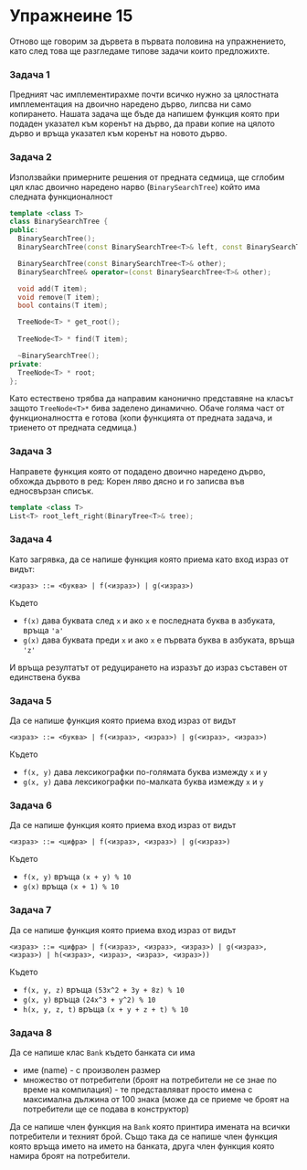# Упражнеине 15

Отново ще говорим за дървета в първата половина на упражнението, като след това ще разгледаме типове задачи които предложихте.

### Задача 1
Предният час имплементирахме почти всичко нужно за цялостната имплементация на двоично наредено дърво, липсва ни само копирането. Нашата задача ще бъде да напишем функция която при подаден указател към коренът на дърво, да прави копие на цялото дърво и връща указател към коренът на новото дърво.

### Задача 2
Използвайки примерните решения от предната седмица, ще сглобим цял клас двоично наредено нарво (`BinarySearchTree`) който има следната функционалност

```c++
template <class T>
class BinarySearchTree {
public:
  BinarySearchTree();
  BinarySearchTree(const BinarySearchTree<T>& left, const BinarySearchTree<T>& right, root);

  BinarySearchTree(const BinarySearchTree<T>& other);
  BinarySearchTree& operator=(const BinarySearchTree<T>& other);

  void add(T item);
  void remove(T item);
  bool contains(T item);

  TreeNode<T> * get_root();
  
  TreeNode<T> * find(T item); 

  ~BinarySearchTree();
private:
  TreeNode<T> * root;
};
```

Като естествено трябва да направим канонично представяне на класът защото `TreeNode<T>*` бива заделено динамично. Обаче голяма част от функционалността е готова (копи функцията от предната задача, и триенето от предната седмица.)

### Задача 3
Направете функция която от подадено двоично наредено дърво, обхожда дървото в ред: Корен ляво дясно и го записва във едносвързан списък.

```c++
template <class T>
List<T> root_left_right(BinaryTree<T>& tree); 
```

### Задача 4
Като загрявка, да се напише функция която приема като вход израз от видът:
```
<израз> ::= <буква> | f(<израз>) | g(<израз>)
```

Където
- `f(x)` дава буквата след `x` и ако `x` е последната буква в азбуката, връща `'a'`
- `g(x)` дава буквата преди `x` и ако `x` е първата буква в азбуката, връща `'z'`

И връща резултатът от редуцирането на изразът до израз съставен от единствена буква

### Задача 5
Да се напише функция която приема вход израз от видът

```
<израз> ::= <буква> | f(<израз>, <израз>) | g(<израз>, <израз>)
```

Където
- `f(x, y)` дава лексикографки по-голямата буква измежду `x` и `y`
- `g(x, y)` дава лексикографки по-малката буква измежду `x` и `y`

### Задача 6
Да се напише функция която приема вход израз от видът
```
<израз> ::= <цифра> | f(<израз>, <израз>) | g(<израз>)
```

Където
- `f(x, y)` връща `(x + y) % 10`
- `g(x)` връща `(x + 1) % 10`

### Задача 7
Да се напише функция която приема вход израз от видът
```
<израз> ::= <цифра> | f(<израз>, <израз>, <израз>) | g(<израз>, <израз>) | h(<израз>, <израз>, <израз>, <израз>))
```

Където
- `f(x, y, z)` връща `(53x^2 + 3y + 8z) % 10`
- `g(x, y)` връща `(24x^3 + y^2) % 10`
- `h(x, y, z, t)` връща `(x + y + z + t) % 10`

### Задача 8
Да се напише клас `Bank` където банката си има 
- име (name) - с произволен размер
- множество от потребители (броят на потребители не се знае по време на компилация) - те представляват просто имена с максимална дължина от 100 знака (може да се приеме че броят на потребители ще се подава в конструктор)

Да се напише член функция на `Bank` която принтира имената на всички потребители и техният брой.
Също така да се напише член функция която връща името на името на банката, друга член функция която намира броят на потребители.

